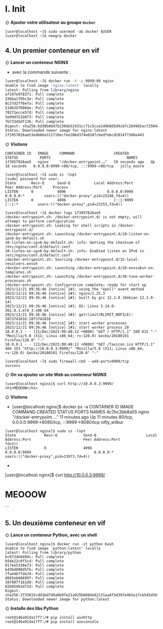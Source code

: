 # I. Init

🌞 **Ajouter votre utilisateur au groupe `docker`**

```
[user@localhost ~]$ sudo usermod -aG docker $USER
[user@localhost ~]$ newgrp docker
```

## 4. Un premier conteneur en vif

🌞 **Lancer un conteneur NGINX**

- avec la commande suivante :

```bash
[user@localhost ~]$ docker run -d -p 9999:80 nginx
Unable to find image 'nginx:latest' locally
latest: Pulling from library/nginx
af107e978371: Pull complete 
336ba1f05c3e: Pull complete 
8c37d2ff6efa: Pull complete 
51d6357098de: Pull complete 
782f1ecce57d: Pull complete 
5e99d351b073: Pull complete 
7b73345df136: Pull complete 
Digest: sha256:bd30b8d47b230de52431cc71c5cce149b8d5d4c87c204902acf2504435d4b4c9
Status: Downloaded newer image for nginx:latest
1f3957826ae53edb66a311718ecfee206d374a03d7cbedfebcd2814f7366e443
```
🌞 **Visitons**


```[user@localhost ~]$ docker ps
CONTAINER ID   IMAGE     COMMAND                  CREATED          STATUS          PORTS                                   NAMES
1f3957826ae5   nginx     "/docker-entrypoint.…"   19 seconds ago   Up 18 seconds   0.0.0.0:9999->80/tcp, :::9999->80/tcp   jolly_moore
```

```
[user@localhost ~]$ sudo ss -lnpt
[sudo] password for user: 
State       Recv-Q      Send-Q           Local Address:Port           Peer Address:Port     Process                                                                                                         
LISTEN      0           4096                   0.0.0.0:9999                0.0.0.0:*         users:(("docker-proxy",pid=23248,fd=4))                                                                                                       
LISTEN      0           4096                      [::]:9999                   [::]:*         users:(("docker-proxy",pid=23253,fd=4)) 
```
```
[user@localhost ~]$ docker logs 1f3957826ae5
/docker-entrypoint.sh: /docker-entrypoint.d/ is not empty, will attempt to perform configuration
/docker-entrypoint.sh: Looking for shell scripts in /docker-entrypoint.d/
/docker-entrypoint.sh: Launching /docker-entrypoint.d/10-listen-on-ipv6-by-default.sh
10-listen-on-ipv6-by-default.sh: info: Getting the checksum of /etc/nginx/conf.d/default.conf
10-listen-on-ipv6-by-default.sh: info: Enabled listen on IPv6 in /etc/nginx/conf.d/default.conf
/docker-entrypoint.sh: Sourcing /docker-entrypoint.d/15-local-resolvers.envsh
/docker-entrypoint.sh: Launching /docker-entrypoint.d/20-envsubst-on-templates.sh
/docker-entrypoint.sh: Launching /docker-entrypoint.d/30-tune-worker-processes.sh
/docker-entrypoint.sh: Configuration complete; ready for start up
2023/12/21 09:36:46 [notice] 1#1: using the "epoll" event method
2023/12/21 09:36:46 [notice] 1#1: nginx/1.25.3
2023/12/21 09:36:46 [notice] 1#1: built by gcc 12.2.0 (Debian 12.2.0-14) 
2023/12/21 09:36:46 [notice] 1#1: OS: Linux 5.14.0-362.8.1.el9_3.x86_64
2023/12/21 09:36:46 [notice] 1#1: getrlimit(RLIMIT_NOFILE): 1073741816:1073741816
2023/12/21 09:36:46 [notice] 1#1: start worker processes
2023/12/21 09:36:46 [notice] 1#1: start worker process 28
10.0.0.1 - - [21/Dec/2023:09:48:12 +0000] "GET / HTTP/1.1" 200 615 "-" "Mozilla/5.0 (X11; Linux x86_64; rv:120.0) Gecko/20100101 Firefox/120.0" "-"
10.0.0.1 - - [21/Dec/2023:09:48:12 +0000] "GET /favicon.ico HTTP/1.1" 404 153 "http://10.0.0.3:9999/" "Mozilla/5.0 (X11; Linux x86_64; rv:120.0) Gecko/20100101 Firefox/120.0" "-"
```
```
[user@localhost ~]$ sudo firewall-cmd --add-port=9999/tcp
success
```



🌞 **On va ajouter un site Web au conteneur NGINX**
```
[user@localhost nginx]$ curl http://10.0.0.3:9999/
<h1>MEOOOW</h1>

```

🌞 **Visitons**

- [user@localhost nginx]$ docker ps -a
CONTAINER ID   IMAGE     COMMAND                  CREATED          STATUS          PORTS                                               NAMES
4c7bc3bb8a05   nginx     "/docker-entrypoint.…"   11 minutes ago   Up 11 minutes   80/tcp, 0.0.0.0:9999->8080/tcp, :::9999->8080/tcp   nifty_wilbur
```
[user@localhost nginx]$ sudo ss -lnpt
State             Recv-Q            Send-Q                       Local Address:Port                        Peer Address:Port            fd=3))                    
LISTEN            0                 4096                               0.0.0.0:9999                             0.0.0.0:*                users:(("docker-proxy",pid=23973,fd=4))  
```
- ```
[user@localhost nginx]$ curl http://10.0.0.3:9999/
<h1>MEOOOW</h1>
```

## 5. Un deuxième conteneur en vif

🌞 **Lance un conteneur Python, avec un shell**

 ```
 [user@localhost nginx]$ docker run -it python bash
Unable to find image 'python:latest' locally
latest: Pulling from library/python
bc0734b949dc: Pull complete 
b5de22c0f5cd: Pull complete 
917ee5330e73: Pull complete 
b43bd898d5fb: Pull complete 
7fad4bffde24: Pull complete 
d685eb68699f: Pull complete 
107007f161d0: Pull complete 
02b85463d724: Pull complete 
Digest: sha256:3733015cdd1bd7d9a0b9fe21a925b608de82131aa4f3d397e465a1fcb545d36f
Status: Downloaded newer image for python:latest

 ```


🌞 **Installe des libs Python**

```
root@146a91da17f7:/# pip install aiohttp
root@146a91da17f7:/# pip install aioconsole

```